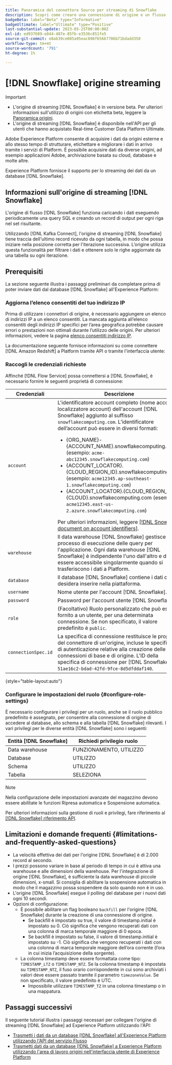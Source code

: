 ```yaml
---
title: Panoramica del connettore Source per streaming di Snowflake
description: Scopri come creare una connessione di origine e un flusso di dati per acquisire i dati in streaming dall’istanza di Snowflake a Adobe Experience Platform
badgeBeta: label="Beta" type="Informative"
badgeUltimate: label="Ultimate" type="Positive"
last-substantial-update: 2023-05-25T00:00:00Z
exl-id: ed937689-e844-487e-85fb-e3536c851fe5
source-git-commit: e8ab39ce085a95eac898f65667706b71bdadd350
workflow-type: tm+mt
source-wordcount: '791'
ht-degree: 1%

---
```


# [!DNL Snowflake] origine streaming

>[!IMPORTANT]
>
>* L&#39;origine di streaming [!DNL Snowflake] è in versione beta. Per ulteriori informazioni sull&#39;utilizzo di origini con etichetta beta, leggere la [Panoramica origini](../../home.md#terms-and-conditions).
>* L&#39;origine di streaming [!DNL Snowflake] è disponibile nell&#39;API per gli utenti che hanno acquistato Real-time Customer Data Platform Ultimate.

Adobe Experience Platform consente di acquisire i dati da origini esterne e allo stesso tempo di strutturare, etichettare e migliorare i dati in arrivo tramite i servizi di Platform. È possibile acquisire dati da diverse origini, ad esempio applicazioni Adobe, archiviazione basata su cloud, database e molte altre.

Experience Platform fornisce il supporto per lo streaming dei dati da un database [!DNL Snowflake].

## Informazioni sull&#39;origine di streaming [!DNL Snowflake]

L&#39;origine di flusso [!DNL Snowflake] funziona caricando i dati eseguendo periodicamente una query SQL e creando un record di output per ogni riga nel set risultante.

Utilizzando [!DNL Kafka Connect], l&#39;origine di streaming [!DNL Snowflake] tiene traccia dell&#39;ultimo record ricevuto da ogni tabella, in modo che possa iniziare nella posizione corretta per l&#39;iterazione successiva. L’origine utilizza questa funzionalità per filtrare i dati e ottenere solo le righe aggiornate da una tabella su ogni iterazione.

## Prerequisiti

La sezione seguente illustra i passaggi preliminari da completare prima di poter inviare dati dal database [!DNL Snowflake] all&#39;Experience Platform:

### Aggiorna l’elenco consentiti del tuo indirizzo IP

Prima di utilizzare i connettori di origine, è necessario aggiungere un elenco di indirizzi IP a un elenco consentiti. La mancata aggiunta all’elenco consentiti degli indirizzi IP specifici per l’area geografica potrebbe causare errori o prestazioni non ottimali durante l’utilizzo delle origini. Per ulteriori informazioni, vedere la pagina [elenco consentiti indirizzo IP](../../ip-address-allow-list.md#ip-address-allow-list-for-streaming-sources).

La documentazione seguente fornisce informazioni su come connettere [!DNL Amazon Redshift] a Platform tramite API o tramite l&#39;interfaccia utente:

### Raccogli le credenziali richieste

Affinché [!DNL Flow Service] possa connettersi a [!DNL Snowflake], è necessario fornire le seguenti proprietà di connessione:

| Credenziali | Descrizione |
| --- | --- |
| `account` | L&#39;identificatore account completo (nome account o localizzatore account) dell&#39;account [!DNL Snowflake] aggiunto al suffisso `snowflakecomputing.com`. L’identificatore dell’account può essere in diversi formati: <ul><li>{ORG_NAME}-{ACCOUNT_NAME}.snowflakecomputing.com (esempio: `acme-abc12345.snowflakecomputing.com`)</li><li>{ACCOUNT_LOCATOR}.{CLOUD_REGION_ID}.snowflakecomputing.com (esempio: `acme12345.ap-southeast-1.snowflakecomputing.com`)</li><li>{ACCOUNT_LOCATOR}.{CLOUD_REGION_ID}.{CLOUD}.snowflakecomputing.com (esempio: `acme12345.east-us-2.azure.snowflakecomputing.com`)</li></ul> Per ulteriori informazioni, leggere [[!DNL Snowflake document on account identifiers]](<https://docs.snowflake.com/en/user-guide/admin-account-identifier.html>). |
| `warehouse` | Il data warehouse [!DNL Snowflake] gestisce il processo di esecuzione delle query per l&#39;applicazione. Ogni data warehouse [!DNL Snowflake] è indipendente l&#39;uno dall&#39;altro e deve essere accessibile singolarmente quando si trasferiscono i dati a Platform. |
| `database` | Il database [!DNL Snowflake] contiene i dati che si desidera inserire nella piattaforma. |
| `username` | Nome utente per l&#39;account [!DNL Snowflake]. |
| `password` | Password per l&#39;account utente [!DNL Snowflake]. |
| `role` | (Facoltativo) Ruolo personalizzato che può essere fornito a un utente, per una determinata connessione. Se non specificato, il valore predefinito è `public`. |
| `connectionSpec.id` | La specifica di connessione restituisce le proprietà del connettore di un&#39;origine, incluse le specifiche di autenticazione relative alla creazione delle connessioni di base e di origine. L&#39;ID della specifica di connessione per [!DNL Snowflake] è `51ae16c2-bdad-42fd-9fce-8d5dfddaf140`. |

{style="table-layout:auto"}

### Configurare le impostazioni del ruolo {#configure-role-settings}

È necessario configurare i privilegi per un ruolo, anche se il ruolo pubblico predefinito è assegnato, per consentire alla connessione di origine di accedere al database, allo schema e alla tabella [!DNL Snowflake] rilevanti. I vari privilegi per le diverse entità [!DNL Snowflake] sono i seguenti:

| Entità [!DNL Snowflake] | Richiedi privilegio ruolo |
| --- | --- |
| Data warehouse | FUNZIONAMENTO, UTILIZZO |
| Database | UTILIZZO |
| Schema | UTILIZZO |
| Tabella | SELEZIONA |

>[!NOTE]
>
>Nella configurazione delle impostazioni avanzate del magazzino devono essere abilitate le funzioni Ripresa automatica e Sospensione automatica.

Per ulteriori informazioni sulla gestione di ruoli e privilegi, fare riferimento al [[!DNL Snowflake] riferimento API](<https://docs.snowflake.com/en/sql-reference/sql/grant-privilege>).

## Limitazioni e domande frequenti {#limitations-and-frequently-asked-questions}

* La velocità effettiva dei dati per l&#39;origine [!DNL Snowflake] è di 2.000 record al secondo.
* I prezzi possono variare in base al periodo di tempo in cui è attiva una warehouse e alle dimensioni della warehouse. Per l&#39;integrazione di origine [!DNL Snowflake], è sufficiente la data warehouse di piccole dimensioni, x-small. Si consiglia di abilitare la sospensione automatica in modo che il magazzino possa sospendere da solo quando non è in uso.
* L&#39;origine [!DNL Snowflake] esegue il polling del database per i nuovi dati ogni 10 secondi.
* Opzioni di configurazione:
   * È possibile abilitare un flag booleano `backfill` per l&#39;origine [!DNL Snowflake] durante la creazione di una connessione di origine.
      * Se backfill è impostato su true, il valore di timestamp.initial è impostato su 0. Ciò significa che vengono recuperati dati con una colonna di marca temporale maggiore di 0 epoca.
      * Se backfill è impostato su false, il valore di timestamp.initial è impostato su -1. Ciò significa che vengono recuperati i dati con una colonna di marca temporale maggiore dell’ora corrente (l’ora in cui inizia l’acquisizione della sorgente).
   * La colonna timestamp deve essere formattata come tipo: `TIMESTAMP_LTZ` o `TIMESTAMP_NTZ`. Se la colonna timestamp è impostata su `TIMESTAMP_NTZ`, il fuso orario corrispondente in cui sono archiviati i valori deve essere passato tramite il parametro `timezoneValue`. Se non specificato, il valore predefinito è UTC.
      * Impossibile utilizzare `TIMESTAMP_TZ` in una colonna timestamp o in una mappatura.

## Passaggi successivi

Il seguente tutorial illustra i passaggi necessari per collegare l&#39;origine di streaming [!DNL Snowflake] ad Experience Platform utilizzando l&#39;API:

* [Trasmetti i dati da un database  [!DNL Snowflake]  all&#39;Experience Platform utilizzando l&#39;API del servizio Flusso](../../tutorials/api/create/databases/snowflake-streaming.md)
* [Trasmetti dati da un database  [!DNL Snowflake]  a Experience Platform utilizzando l&#39;area di lavoro origini nell&#39;interfaccia utente di Experience Platform](../../tutorials/ui/create/databases/snowflake-streaming.md)
